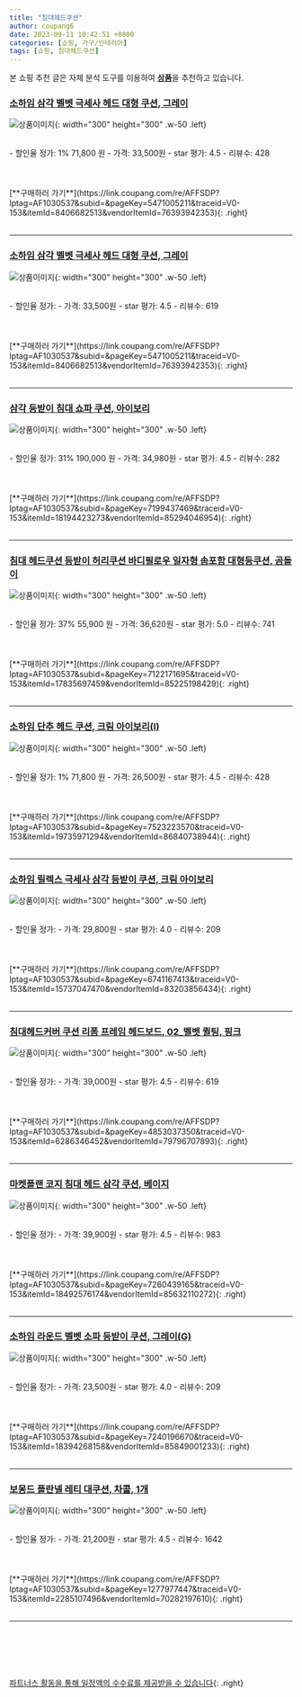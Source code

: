 ```yaml
---
title: "침대헤드쿠션"
author: coupang6
date: 2023-09-11 10:42:51 +0800
categories: [쇼핑, 가구/인테리어]
tags: [쇼핑, 침대헤드쿠션]
---
```


본 쇼핑 추천 글은 자체 분석 도구를 이용하여 [**상품**](https://link.coupang.com/a/bao1ui)을 추천하고 있습니다.

### [소하임 삼각 벨벳 극세사 헤드 대형 쿠션, 그레이](https://link.coupang.com/re/AFFSDP?lptag=AF1030537&subid=&pageKey=5471005211&traceid=V0-153&itemId=8406682513&vendorItemId=76393942353)

![상품이미지](https://thumbnail6.coupangcdn.com/thumbnails/remote/230x230ex/image/vendor_inventory/5973/20c7367ecc44de3c6a8ad2b0e6786b3100dd21eb68d36018f2eb4dcfa3b3.jpg){: width="300" height="300" .w-50 .left}


<br>
- 할인율 정가: 1%  71,800   원
- 가격: 33,500원
- star 평가: 4.5
- 리뷰수: 428
<br>
<br>
<br>
<br>
[**구매하러 가기**](https://link.coupang.com/re/AFFSDP?lptag=AF1030537&subid=&pageKey=5471005211&traceid=V0-153&itemId=8406682513&vendorItemId=76393942353){: .right}
<br>
<br>

---

### [소하임 삼각 벨벳 극세사 헤드 대형 쿠션, 그레이](https://link.coupang.com/re/AFFSDP?lptag=AF1030537&subid=&pageKey=5471005211&traceid=V0-153&itemId=8406682513&vendorItemId=76393942353)

![상품이미지](https://thumbnail6.coupangcdn.com/thumbnails/remote/230x230ex/image/vendor_inventory/5973/20c7367ecc44de3c6a8ad2b0e6786b3100dd21eb68d36018f2eb4dcfa3b3.jpg){: width="300" height="300" .w-50 .left}


<br>
- 할인율 정가: 
- 가격: 33,500원
- star 평가: 4.5
- 리뷰수: 619
<br>
<br>
<br>
<br>
[**구매하러 가기**](https://link.coupang.com/re/AFFSDP?lptag=AF1030537&subid=&pageKey=5471005211&traceid=V0-153&itemId=8406682513&vendorItemId=76393942353){: .right}
<br>
<br>

---

### [삼각 등받이 침대 쇼파 쿠션, 아이보리](https://link.coupang.com/re/AFFSDP?lptag=AF1030537&subid=&pageKey=7199437469&traceid=V0-153&itemId=18194423273&vendorItemId=85294046954)

![상품이미지](https://thumbnail9.coupangcdn.com/thumbnails/remote/230x230ex/image/vendor_inventory/a98e/e4f7c9874aaa2f455ab8e40c7750b7dd10699b55784e65536a73603b0192.jpg){: width="300" height="300" .w-50 .left}


<br>
- 할인율 정가: 31%  190,000   원
- 가격: 34,980원
- star 평가: 4.5
- 리뷰수: 282
<br>
<br>
<br>
<br>
[**구매하러 가기**](https://link.coupang.com/re/AFFSDP?lptag=AF1030537&subid=&pageKey=7199437469&traceid=V0-153&itemId=18194423273&vendorItemId=85294046954){: .right}
<br>
<br>

---

### [침대 헤드쿠션 등받이 허리쿠션 바디필로우 일자형 솜포함 대형등쿠션, 곰돌이](https://link.coupang.com/re/AFFSDP?lptag=AF1030537&subid=&pageKey=7122171695&traceid=V0-153&itemId=17835697459&vendorItemId=85225198429)

![상품이미지](https://thumbnail9.coupangcdn.com/thumbnails/remote/230x230ex/image/vendor_inventory/42ec/eff17f21004e1049d880d8441b3bd213c735cc1a1fc7eb53ef75ba227ac1.jpg){: width="300" height="300" .w-50 .left}


<br>
- 할인율 정가: 37%  55,900   원
- 가격: 36,620원
- star 평가: 5.0
- 리뷰수: 741
<br>
<br>
<br>
<br>
[**구매하러 가기**](https://link.coupang.com/re/AFFSDP?lptag=AF1030537&subid=&pageKey=7122171695&traceid=V0-153&itemId=17835697459&vendorItemId=85225198429){: .right}
<br>
<br>

---

### [소하임 단추 헤드 쿠션, 크림 아이보리(I)](https://link.coupang.com/re/AFFSDP?lptag=AF1030537&subid=&pageKey=7523223570&traceid=V0-153&itemId=19735971294&vendorItemId=86840738944)

![상품이미지](https://thumbnail6.coupangcdn.com/thumbnails/remote/230x230ex/image/vendor_inventory/f507/c9e2d44c04bf71e7a10dc3ccdad09b4c8798a162b091daac1519012a470b.jpg){: width="300" height="300" .w-50 .left}


<br>
- 할인율 정가: 1%  71,800   원
- 가격: 26,500원
- star 평가: 4.5
- 리뷰수: 428
<br>
<br>
<br>
<br>
[**구매하러 가기**](https://link.coupang.com/re/AFFSDP?lptag=AF1030537&subid=&pageKey=7523223570&traceid=V0-153&itemId=19735971294&vendorItemId=86840738944){: .right}
<br>
<br>

---

### [소하임 릴렉스 극세사 삼각 등받이 쿠션, 크림 아이보리](https://link.coupang.com/re/AFFSDP?lptag=AF1030537&subid=&pageKey=6741167413&traceid=V0-153&itemId=15737047470&vendorItemId=83203856434)

![상품이미지](https://thumbnail10.coupangcdn.com/thumbnails/remote/230x230ex/image/vendor_inventory/ab66/46c74fe13eda1e1402271ce2bba292ed8584b5ad5a063e24d02180fd7975.png){: width="300" height="300" .w-50 .left}


<br>
- 할인율 정가: 
- 가격: 29,800원
- star 평가: 4.0
- 리뷰수: 209
<br>
<br>
<br>
<br>
[**구매하러 가기**](https://link.coupang.com/re/AFFSDP?lptag=AF1030537&subid=&pageKey=6741167413&traceid=V0-153&itemId=15737047470&vendorItemId=83203856434){: .right}
<br>
<br>

---

### [침대헤드커버 쿠션 리폼 프레임 헤드보드, 02_벨벳 퀼팅, 핑크](https://link.coupang.com/re/AFFSDP?lptag=AF1030537&subid=&pageKey=4853037350&traceid=V0-153&itemId=6286346452&vendorItemId=79796707893)

![상품이미지](https://thumbnail9.coupangcdn.com/thumbnails/remote/230x230ex/image/vendor_inventory/d82b/6d6f1c049e0748c681abdadf04a2ca9278d27a402bc64a7439faad1494f6.jpg){: width="300" height="300" .w-50 .left}


<br>
- 할인율 정가: 
- 가격: 39,000원
- star 평가: 4.5
- 리뷰수: 619
<br>
<br>
<br>
<br>
[**구매하러 가기**](https://link.coupang.com/re/AFFSDP?lptag=AF1030537&subid=&pageKey=4853037350&traceid=V0-153&itemId=6286346452&vendorItemId=79796707893){: .right}
<br>
<br>

---

### [마켓플랜 코지 침대 헤드 삼각 쿠션, 베이지](https://link.coupang.com/re/AFFSDP?lptag=AF1030537&subid=&pageKey=7260439165&traceid=V0-153&itemId=18492576174&vendorItemId=85632110272)

![상품이미지](https://thumbnail6.coupangcdn.com/thumbnails/remote/230x230ex/image/rs_quotation_api/tneqeazd/e8a84c9ebbeb4658bfdbf79f54a13531.jpg){: width="300" height="300" .w-50 .left}


<br>
- 할인율 정가: 
- 가격: 39,900원
- star 평가: 4.5
- 리뷰수: 983
<br>
<br>
<br>
<br>
[**구매하러 가기**](https://link.coupang.com/re/AFFSDP?lptag=AF1030537&subid=&pageKey=7260439165&traceid=V0-153&itemId=18492576174&vendorItemId=85632110272){: .right}
<br>
<br>

---

### [소하임 라운드 벨벳 소파 등받이 쿠션, 그레이(G)](https://link.coupang.com/re/AFFSDP?lptag=AF1030537&subid=&pageKey=7240196670&traceid=V0-153&itemId=18394268158&vendorItemId=85849001233)

![상품이미지](https://thumbnail9.coupangcdn.com/thumbnails/remote/230x230ex/image/vendor_inventory/3cbd/352a0c77ac4aae6ca5157bc9a7e1d0d5be1f24a676b8077391b11cb2ea8c.jpg){: width="300" height="300" .w-50 .left}


<br>
- 할인율 정가: 
- 가격: 23,500원
- star 평가: 4.0
- 리뷰수: 209
<br>
<br>
<br>
<br>
[**구매하러 가기**](https://link.coupang.com/re/AFFSDP?lptag=AF1030537&subid=&pageKey=7240196670&traceid=V0-153&itemId=18394268158&vendorItemId=85849001233){: .right}
<br>
<br>

---

### [보몽드 플란넬 레티 대쿠션, 차콜, 1개](https://link.coupang.com/re/AFFSDP?lptag=AF1030537&subid=&pageKey=1277977447&traceid=V0-153&itemId=2285107496&vendorItemId=70282197610)

![상품이미지](https://thumbnail8.coupangcdn.com/thumbnails/remote/230x230ex/image/retail/images/2020/02/19/12/8/35b85a9d-c9f0-4492-a65d-a915f0b0797e.jpg){: width="300" height="300" .w-50 .left}


<br>
- 할인율 정가: 
- 가격: 21,200원
- star 평가: 4.5
- 리뷰수: 1642
<br>
<br>
<br>
<br>
[**구매하러 가기**](https://link.coupang.com/re/AFFSDP?lptag=AF1030537&subid=&pageKey=1277977447&traceid=V0-153&itemId=2285107496&vendorItemId=70282197610){: .right}
<br>
<br>

---
<br><br><br><br><br> [파트너스 활동을 통해 일정액의 수수료를 제공받을 수 있습니다](https://link.coupang.com/a/bao1ui){: .right}